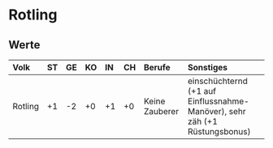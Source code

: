 # Rotling

## Werte

| Volk | ST | GE | KO | IN | CH | Berufe | Sonstiges |
| :--- | :--- | :--- | :--- | :--- | :--- | :--- | :--- |
| Rotling | +1 | -2 | +0 | +1 | +0 | Keine Zauberer | einschüchternd \(+1 auf Einflussnahme-Manöver\), sehr zäh \(+1 Rüstungsbonus\) |

